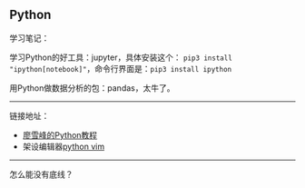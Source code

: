 
## Python ##

学习笔记：

学习Python的好工具：jupyter，具体安装这个： `pip3 install "ipython[notebook]"`，命令行界面是：`pip3 install ipython`

用Python做数据分析的包：pandas，太牛了。


----
链接地址：

* 	[廖雪峰的Python教程](https://www.liaoxuefeng.com/wiki/0014316089557264a6b348958f449949df42a6d3a2e542c000)
*   架设编辑器[python vim](http://www.cnblogs.com/renrenqq/archive/2010/09/09/1813669.html)





-----
怎么能没有底线？
